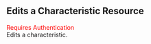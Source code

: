 ## Edits a Characteristic Resource
<span style="color:red">Requires Authentication</span>  
Edits a characteristic.
